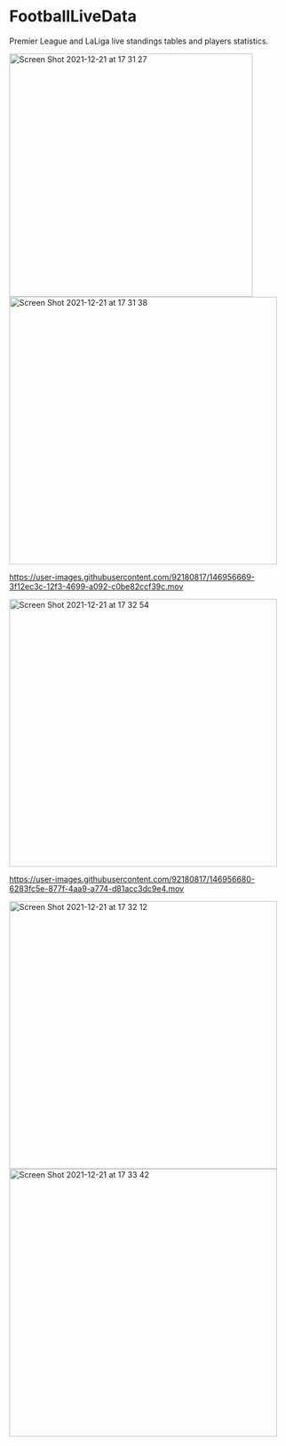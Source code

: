 # FootballLiveData
Premier League and LaLiga live standings tables and players statistics.


<img width="438" alt="Screen Shot 2021-12-21 at 17 31 27" src="https://user-images.githubusercontent.com/92180817/146956644-b884c341-450a-40ed-bde0-f600e8b90d52.png"><img width="482" alt="Screen Shot 2021-12-21 at 17 31 38" src="https://user-images.githubusercontent.com/92180817/146957055-606ca9f3-48fb-4576-ac32-925fc9c452ed.png">



https://user-images.githubusercontent.com/92180817/146956669-3f12ec3c-12f3-4699-a092-c0be82ccf39c.mov

<img width="482" alt="Screen Shot 2021-12-21 at 17 32 54" src="https://user-images.githubusercontent.com/92180817/146956676-02e9324f-ce6e-42d2-b3f1-ff8daacd7f8a.png">


https://user-images.githubusercontent.com/92180817/146956680-6283fc5e-877f-4aa9-a774-d81acc3dc9e4.mov

<img width="482" alt="Screen Shot 2021-12-21 at 17 32 12" src="https://user-images.githubusercontent.com/92180817/146956709-ebf7885f-5bad-4532-bd6b-46b9753ac839.png">
<img width="482" alt="Screen Shot 2021-12-21 at 17 33 42" src="https://user-images.githubusercontent.com/92180817/146956712-7b1be295-c96b-4056-bedc-aaed3dce1617.png">
